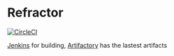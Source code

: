 # Refractor

[![CircleCI](https://circleci.com/gh/TheBozzz34/Refractor/tree/master.svg?style=svg)](https://circleci.com/gh/TheBozzz34/Refractor/tree/master)

[Jenkins](https://35.222.46.52/job/Refractor/lastStableBuild/) for building, [Artifactory](https://keturah.jfrog.io/ui/builds/Refractor?buildRepo=artifactory-build-info) has the lastest artifacts

